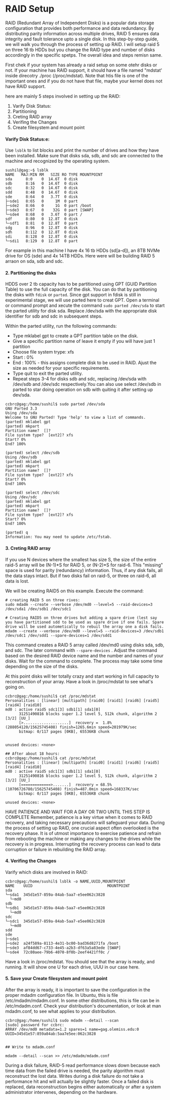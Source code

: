 # RAID Setup

RAID (Redundant Array of Independent Disks) is a popular data storage configuration that provides both performance and data redundancy. By distributing parity information across multiple drives, RAID 5 ensures data integrity and fault tolerance upto a single disk. In this step-by-step guide, we will walk you through the process of setting up RAID. I will setup raid 5 on three 16 tb HDDs but you change the RAID type and number of disks accordingly in the specific spetps. The overall idea and steps remisn same. 

First chek if your system has already a raid setup on some otehr disks or not. If your machine has RAID support, it should have a file named "mdstat' inside direcotry ./proc (/proc/mdstat). Note that htis file is one of the important ones and if you do not have that file, maybe your kernel does not have RAID support.

here are mainly 5 steps involved in setting up the RAID:

1. Varify Disk Status:
2. Partitioning 
3. Creting RAID array
4. Verifing the Changes
5. Create filesystem and mount point

#### Varify Disk Status:e:
Use ```lsblk``` to list blocks and print the number of drives and how they have been installed. Make sure that disks sda, sdb, and sdc are connected to the machine and recognized by the operating system.

```
sushil@gag:~$ lsblk 
NAME   MAJ:MIN RM   SIZE RO TYPE MOUNTPOINT
sda      8:0    0  14.6T  0 disk 
sdb      8:16   0  14.6T  0 disk 
sdc      8:32   0  14.6T  0 disk 
sdd      8:48   0  14.6T  0 disk 
sde      8:64   0   3.7T  0 disk 
├─sde1   8:65   0     1M  0 part 
├─sde2   8:66   0     1G  0 part /boot
├─sde3   8:67   0    32G  0 part [SWAP]
└─sde4   8:68   0   3.6T  0 part /
sdf      8:80   0  12.8T  0 disk 
└─sdf1   8:81   0  12.8T  0 part 
sdg      8:96   0  12.8T  0 disk 
sdh      8:112  0  12.8T  0 disk 
sdi      8:128  0  12.8T  0 disk 
└─sdi1   8:129  0  12.8T  0 part 
```

For example in this machine I have 4x 16 tb HDDs (sd[a-d]), an 8TB NVMe drive for OS (sde) and 4x 14TB HDDs. Here were will be building RAID 5 arraon on sda, sdb and sdc. 

#### 2. Partitioning the disks
HDDS over 2 tb capacity has to be partitioned using GPT (GUID Partition Table) to use the full capacity of the disk. You can do that by partitioning the disks with ```fdisk``` or ```parted```. Since gpt support in fdisk is still in experimental stage, we will use parted here to creat GPT. Open a terminal or command prompt and xecute the command ```sudo parted /dev/sda``` to start the parted utility for disk sda. Replace /dev/sda with the appropriate disk identifier for sdb and sdc in subsequent steps.

Within the parted utility, run the following commands:
-  Type mklabel gpt to create a GPT partition table on the disk.
-  Give a specific partition name of leave it empty if you will have just 1 partition
-  Choose file system trype: xfs 
-  Start : 0%
-  End : 100%   - this assigns complete disk to be used in RAID. Ajust the size as needed for your specific requirements.
-  Type quit to exit the parted utility.
-  Repeat steps 3-4 for disks sdb and sdc, replacing /dev/sda with /dev/sdb and /dev/sdc respectively.You can also use select /dev/sdb in parted to star doing operation on sdb with quiting it after setting up dev/sda.

```
ccbrc@gag:/home/sushil$ sudo parted /dev/sda
GNU Parted 3.3
Using /dev/sda
Welcome to GNU Parted! Type 'help' to view a list of commands.
(parted) mklabel gpt                                                      
(parted) mkpart                                                           
Partition name?  []?                                                      
File system type?  [ext2]? xfs                                            
Start? 0%                                                                 
End? 100%

(parted) select /dev/sdb                                                  
Using /dev/sdb
(parted) mklabel gpt                                                      
(parted) mkpart                                                           
Partition name?  []?                                                      
File system type?  [ext2]? xfs                                            
Start? 0%                                                                 
End? 100%                                                                 

(parted) select /dev/sdc                                                  
Using /dev/sdc
(parted) mklabel gpt                                                      
(parted) mkpart                                                           
Partition name?  []?                                                      
File system type?  [ext2]? xfs                                            
Start? 0%                                                                 
End? 100%                                                                 

(parted) q                                                                
Information: You may need to update /etc/fstab.

```
#### 3. Creting RAID array
If you use N devices where the smallest has size S, the size of the entire raid-5 array will be (N-1)*S for RAID 5, or (N-2)*S for raid-6. This "missing" space is used for parity (redundancy) information. Thus, if any disk fails, all the data stays intact. But if two disks fail on raid-5, or three on raid-6, all data is lost. 

We will be creating RAID5 on this example. Execute the command:
```
# creating RAID 5 on three rives:
sudo mdadm --create --verbose /dev/md0 --level=5 --raid-devices=3 /dev/sda1 /dev/sdb1 /dev/sdc1

# Creating RAID5 on three drives but adding a spare drive (lest say you have partitioned sdd to be used as spare drive if one fails. Spare drive will be used autometically to rebuil the array one a disk fails.
mdadm --create --verbose /dev/md0 --level=5 --raid-devices=3 /dev/sdb1 /dev/sdc1 /dev/sdd1 --spare-devices=1 /dev/sdd1
```
This command creates a RAID 5 array called /dev/md0 using disks sda, sdb, and sdc. The later command with ```--spare-devices``` . Adjust the command based on the desired RAID device name and the number and names of your disks. Wait for the command to complete. The process may take some time depending on the size of the disks.

At this point disks will ter totally crazy and start working in full capacity to reconstruction of your array. Have a look in /proc/mdstat to see what's going on.

```
ccbrc@gag:/home/sushil$ cat /proc/mdstat 
Personalities : [linear] [multipath] [raid0] [raid1] [raid6] [raid5] [raid4] [raid10] 
md0 : active raid5 sdc1[3] sdb1[1] sda1[0]
      31251490816 blocks super 1.2 level 5, 512k chunk, algorithm 2 [3/2] [UU_]
      [>....................]  recovery =  1.8% (288054120/15625745408) finish=1265.6min speed=201979K/sec
      bitmap: 0/117 pages [0KB], 65536KB chunk

      
unused devices: <none>

## After about 18 hours:
ccbrc@gag:/home/sushil$ cat /proc/mdstat 
Personalities : [linear] [multipath] [raid0] [raid1] [raid6] [raid5] [raid4] [raid10] 
md0 : active raid5 sdc1[3] sdb1[1] sda1[0]
      31251490816 blocks super 1.2 level 5, 512k chunk, algorithm 2 [3/2] [UU_]
      [=============>.......]  recovery = 68.5% (10706726780/15625745408) finish=487.0min speed=168337K/sec
      bitmap: 0/117 pages [0KB], 65536KB chunk

unused devices: <none>

```
HAVE PATIENCE AND WAIT FOR A DAY OR TWO UNTIL THIS STEP IS COMPLETE
Remember, patience is a key virtue when it comes to RAID recovery, and taking necessary precautions will safeguard your data.
During the process of setting up RAID, one crucial aspect often overlooked is the recovery phase. It is of utmost importance to exercise patience and refrain from rebooting the machine or making any changes to the drives while the recovery is in progress. Interrupting the recovery process can lead to data corruption or failure in rebuilding the RAID array.


#### 4. Verifing the Changes
Varify which disks are involved in RAID:
```
ccbrc@gag:/home/sushil$ lsblk -o NAME,UUID,MOUNTPOINT
NAME    UUID                                 MOUNTPOINT
sda                                          
└─sda1  345d1e57-859a-84ab-5aa7-e5ee062c3828 
  └─md0                                      
sdb                                          
└─sdb1  345d1e57-859a-84ab-5aa7-e5ee062c3828 
  └─md0                                      
sdc                                          
└─sdc1  345d1e57-859a-84ab-5aa7-e5ee062c3828 
  └─md0                                      
sdd                                          
sde                                          
├─sde1                                       
├─sde2  a24f589a-8113-4e31-bc00-bad36d8271fa /boot
├─sde3  af84dd67-c733-4e45-a2b3-df63a5a83ede [SWAP]
└─sde4  72c80aee-79b6-4070-8f0b-2eef4421ff0c /
```

Have a look in /proc/mdstat. You should see that the array is ready, and running. It will show one U for each drive, UUU in our case here.

#### 5. Save your Create filesystem and mount point
After the array is ready, it is important to save the configuration in the proper mdadm configuration file. In Ubuntu, this is file /etc/mdadm/mdadm.conf. In some other distributions, this is file can be in /etc/mdadm.conf. Check your distribution's documentation, or look at man mdadm.conf, to see what applies to your distribution.

```
ccbrc@gag:/home/sushil$ sudo mdadm --detail --scan
[sudo] password for ccbrc: 
ARRAY /dev/md0 metadata=1.2 spares=1 name=gag.olemiss.edu:0 UUID=345d1e57:859a84ab:5aa7e5ee:062c3828


## Write to mdadm.conf

mdadm --detail --scan >> /etc/mdadm/mdadm.conf
```


During a disk failure, RAID-5 read performance slows down because each time data from the failed drive is needed, the parity algorithm must reconstruct the lost data. Writes during a disk failure do not take a performance hit and will actually be slightly faster. Once a failed disk is replaced, data reconstruction begins either automatically or after a system administrator intervenes, depending on the hardware.


